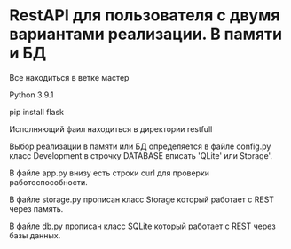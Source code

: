 # RestAPI для пользователя с двумя вариантами реализации. В памяти и БД 

Все находиться в ветке мастер

Python 3.9.1

pip install flask

Исполняющий фаил находиться в директории restfull

Выбор реализации в памяти или БД определяется в файле config.py класс Development в строчку DATABASE вписать 'QLite' или Storage'.

В файле арр.ру внизу есть строки curl для проверки работоспособности.

В файле storage.py прописан класс Storage который работает с REST через память.

В файле db.py прописан класс SQLite который работает с REST через базы данных.
